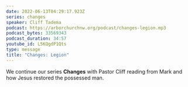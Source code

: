 ```yaml
---
date: 2022-06-13T04:29:17.923Z
series: changes
speaker: Cliff Tadema
podcast: https://arborchurchnw.org/podcast/changes-legion.mp3
podcast_bytes: 33569343
podcast_duration: 34:57
youtube_id: L5KQgdP1Qts
type: message
title: "Changes: Legion"
---
```

We continue our series **Changes** with Pastor Cliff reading from Mark and how Jesus restored the possessed man.